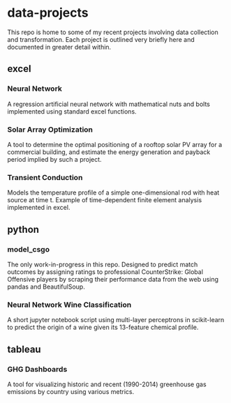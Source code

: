 # data-projects
This repo is home to some of my recent projects involving data collection and transformation. Each project is outlined very briefly here and documented in greater detail within.

## excel
### Neural Network
A regression artificial neural network with mathematical nuts and bolts implemented using standard excel functions.  
### Solar Array Optimization
A tool to determine the optimal positioning of a rooftop solar PV array for a commercial building, and estimate the energy generation and payback period implied by such a project.
### Transient Conduction
Models the temperature profile of a simple one-dimensional rod with heat source at time t. Example of time-dependent finite element analysis implemented in excel. 

## python
### model_csgo
The only work-in-progress in this repo. Designed to predict match outcomes by assigning ratings to professional CounterStrike: Global Offensive players by scraping their performance data from the web using pandas and BeautifulSoup. 
### Neural Network Wine Classification
A short jupyter notebook script using multi-layer perceptrons in scikit-learn to predict the origin of a wine given its 13-feature chemical profile.

## tableau
### GHG Dashboards
A tool for visualizing historic and recent (1990-2014) greenhouse gas emissions by country using various metrics.

